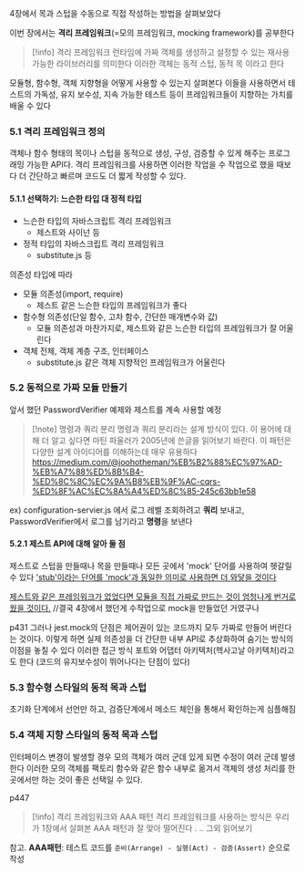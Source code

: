 4장에서 목과 스텁을 수동으로 직접 작성하는 방법을 살펴보았다

이번 장에서는 **격리 프레임워크**(=모의 프레임워크, mocking framework)를 공부한다 

>[!info] 격리 프레임워크
>런타임에 가짜 객체를 생성하고 설정할 수 있는 재사용 가능한 라이브러리를 의미한다
>이러한 객체는 동적 스텁, 동적 목 이라고 한다


모듈형, 함수형, 객체 지향형을 어떻게 사용할 수 있는지 살펴본다
이들을 사용하면서 테스트의 가독성, 유지 보수성, 지속 가능한 테스트 등이 프레임워크들이 지향하는 가치를 배울 수 있다

### 5.1 격리 프레임워크 정의
객체나 함수 형태의 목이나 스텁을 동적으로 생성, 구성, 검증할 수 있게 해주는 프로그래밍 가능한 API다. 격리 프레임워크를 사용하면 이러한 작업을 수 작업으로 했을 때보다 더 간단하고 빠르며 코드도 더 짧게 작성할 수 있다.

#### 5.1.1 선택하기: 느슨한 타입 대 정적 타입
- 느슨한 타입의 자바스크립트 격리 프레임워크
	- 제스트와 사이넌 등
- 정적 타입의 자바스크립트 격리 프레임워크
	- substitute.js 등

의존성 타입에 따라 
- 모듈 의존성(import, require) 
	- 제스트 같은 느슨한 타입의 프레임워크가 좋다
- 함수형 의존성(단일 함수, 고차 함수, 간단한 매개변수와 값)
	- 모듈 의존성과 마찬가지로, 제스트와 같은 느슨한 타입의 프레임워크가 잘 어울린다
- 객체 전체, 객체 계층 구조, 인터페이스 
	- substitute.js 같은 객체 지향적인 프레임워크가 어울린다

### 5.2 동적으로 가짜 모듈 만들기
앞서 했던 PasswordVerifier 예제와 제스트를 계속 사용할 예정


>[!note] 명령과 쿼리 분리
>명령과 쿼리 분리라는 설계 방식이 있다. 이 용어에 대해 더 알고 싶다면 마틴 파울러가 2005년에 쓴글을 읽어보기 바란다. 이 패턴은 다양한 설계 아이디어를 이해하는데 매우 유용하다
https://medium.com/@joohotheman/%EB%B2%88%EC%97%AD-%EB%A7%88%ED%8B%B4-%ED%8C%8C%EC%9A%B8%EB%9F%AC-cqrs-%ED%8F%AC%EC%8A%A4%ED%8C%85-245c63bb1e58


ex) configuration-servier.js 에서 로그 레벨 조회하려고 **쿼리** 보내고,
PasswordVerifier에서 로그를 남기라고 **명령**을 보낸다


#### 5.2.1 제스트 API에 대해 알아 둘 점
제스트로 스텁을 만들때나 목을 만들때나 모든 곳에서 'mock' 단어를 사용하여 헷갈릴 수 있다
<u>'stub'이라는 단어를 'mock'과 동일한 의미로 사용하면 더 와닿을 것이다 </u>

<u>제스트와 같은 프레임워크가 없었다면 모듈을 직접 가짜로 만드는 것이 엄청나게 번거로웠을 것이다.</u> 
//결국 4장에서 했던게 수작업으로 mock을 만들었던 거였구나 

p431
그러나 jest.mock의 단점은 제어권이 있는 코드까지 모두 가짜로 만들어 버린다는 것이다.
이렇게 하면 실제 의존성을 더 간단한 내부 API로 추상화하여 숨기는 방식의 이점을 놓칠 수 있다
이러한 접근 방식 포트와 어댑터 아키텍처(헥사고날 아키텍처)라고도 한다
(코드의 유지보수성이 뛰어나다는 단점이 있다)


### 5.3 함수형 스타일의 동적 목과 스텁
초기화 단계에서 선언만 하고, 검증단계에서 메소드 체인을 통해서 확인하는게 심플해짐


### 5.4 객체 지향 스타일의 동적 목과 스텁

인터페이스 변경이 발생할 경우 모의 객체가 여러 군데 있게 되면 수정이 여러 군데 발생한다 
이러한 모의 객체를 팩토리 함수와 같은 함수 내부로 옮겨서 객체의 생성 처리를 한 곳에서만 하는 것이 좋은 선택일 수 있다.

p447
>[!info] 격리 프레임워크와 AAA 패턴 
>격리 프레임워크를 사용하는 방식은 우리가 1장에서 살펴본 AAA 패턴과 잘 맞아 떨어진다 .
>.. 그외 읽어보기

참고. **AAA패턴**: 테스트 코드를 `준비(Arrange) - 실행(Act) - 검증(Assert)` 순으로 작성

